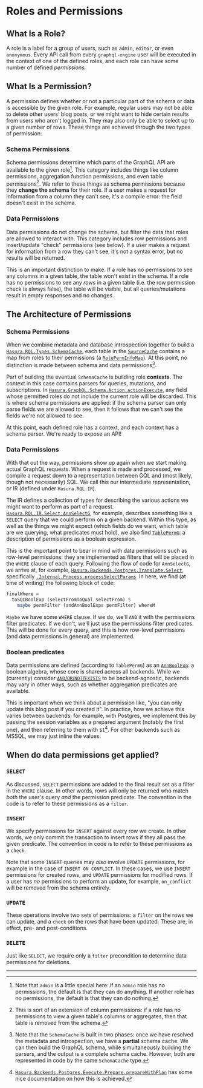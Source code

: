 # Roles and Permissions

## What Is a Role?

A role is a label for a group of users, such as `admin`, `editor`, or even
`anonymous`. Every API call from every `graphql-engine` user will be executed
in the context of one of the defined roles, and each role can have some number
of defined _permissions_.

## What Is a Permission?

A permission defines whether or not a particular part of the schema or data is
accessible by the given role. For example, regular users may not be able to
delete other users' blog posts, or we might want to hide certain results from
users who aren't logged in. They may also only be able to select up to a given
number of rows. These things are achieved through the two types of permission:

### Schema Permissions

Schema permissions determine which parts of the GraphQL API are available to
the given role[^1]. This category includes things like column permissions,
aggregation function permissions, and even table permissions[^2]. We refer to
these things as schema permissions because they __change the schema__ for
their role. If a user makes a request for information from a column they can't
see, it's a compile error: the field doesn't exist in the schema.

### Data Permissions

Data permissions do not change the schema, but filter the data that roles are
allowed to interact with. This category includes row permissions and
insert/update "check" permissions (see below). If a user makes a request for
information from a row they can't see, it's not a syntax error, but no results
will be returned.

This is an important distinction to make. If a role has no permissions to see
any columns in a given table, the table won't exist in the schema. If a role
has no permissions to see any _rows_ in a given table (i.e. the row permission
check is always false), the table will be visible, but all queries/mutations
result in empty responses and no changes.

## The Architecture of Permissions

### Schema Permissions

When we combine metadata and database introspection together to build a
[`Hasura.RQL.Types.SchemaCache`](https://hasura.github.io/graphql-engine/server/haddock/main/Hasura-RQL-Types-SchemaCache.html#t:SchemaCache),
each table in the [`SourceCache`](https://hasura.github.io/graphql-engine/server/haddock/main/Hasura-RQL-Types-Source.html#t:SourceCache)
contains a map from roles to their permissions
(a [`RolePermInfoMap`](https://hasura.github.io/graphql-engine/server/haddock/main/Hasura-RQL-Types-Table.html#t:RolePermInfoMap)).
At this point, no distinction is made between schema and data permissions[^3].

Part of building the eventual `SchemaCache` is building role **contexts**. The
context in this case contains parsers for queries, mutations, and
subscriptions.
In [`Hasura.GraphQL.Schema.Action.actionExecute`](https://hasura.github.io/graphql-engine/server/haddock/main/Hasura-GraphQL-Schema-Action.html#v:actionExecute),
any field whose permitted roles do not include the current role will be discarded.
This is where schema permissions are applied: if the schema parser can only parse
fields we are allowed to see, then it follows that we can't see the fields we're not allowed to see.

At this point, each defined role has a context, and each context has a schema
parser. We're ready to expose an API!

### Data Permissions

With that out the way, permissions show up again when we start making actual
GraphQL requests. When a request is made and processed, we compile a request
down to a representation between GQL and (most likely, though not necessarily)
SQL. We call this our intermediate representation, or IR (defined under
`Hasura.RQL.IR`).

The IR defines a collection of types for describing the various actions we
might want to perform as part of a request.
[`Hasura.RQL.IR.Select.AnnSelectG`](https://hasura.github.io/graphql-engine/server/haddock/main/Hasura-RQL-IR-Select.html#t:AnnSelectG),
for example, describes something like a `SELECT` query that we could perform on
a given backend. Within this type, as well as the things we might expect (which
fields do we want, which table are we querying, what predicates must hold), we
also find [`TablePermG`](https://hasura.github.io/graphql-engine/server/haddock/main/Hasura-RQL-IR-Select.html#t:TablePermG):
a description of permissions as a boolean expression.

This is the important point to bear in mind with data permissions such as
row-level permissions: they are implemented as filters that will be placed in
the `WHERE` clause of each query. Following the flow of code for `AnnSelectG`,
we arrive at, for example,
[`Hasura.Backends.Postgres.Translate.Select`](https://hasura.github.io/graphql-engine/server/haddock/main/Hasura-Backends-Postgres-Translate-Select.html),
specifically [`.Internal.Process.processSelectParams`](https://hasura.github.io/graphql-engine/server/haddock/main/Hasura-Backends-Postgres-Translate-Select-Internal-Process.html#v:processSelectParams).
In here, we find (at time of writing) the following block of code:

```haskell
finalWhere =
  toSQLBoolExp (selectFromToQual selectFrom) $
    maybe permFilter (andAnnBoolExps permFilter) whereM
```

`Maybe` we have some `WHERE` clause. If we do, we'll `AND` it with the
permissions filter predicates. If we don't, we'll just use the permissions
filter predicates. This will be done for every query, and this is how row-level
permissions (and data permissions in general) are implemented.

### Boolean predicates

Data permissions are defined (according to `TablePermG`) as an
[`AnnBoolExp`](https://hasura.github.io/graphql-engine/server/haddock/main/Hasura-RQL-IR-BoolExp.html#t:AnnBoolExp):
a boolean algebra, whose core is shared across all backends. While we (currently)
consider [`AND`/`OR`/`NOT`/`EXISTS`](https://hasura.github.io/graphql-engine/server/haddock/main/Hasura-RQL-IR-BoolExp.html#t:GBoolExp)
to be backend-agnostic, backends may vary in
other ways, such as whether aggregation predicates are available. 

This is important when we think about a permission like, "you can only update
this blog post if you created it". In practice, how we achieve this varies
between backends: for example, with Postgres, we implement this by passing the
session variables as a prepared argument (notably the first one), and then
referring to them with `$1`[^4]. For other backends such as MSSQL, we may just
inline the values.

## When do data permissions get applied?

### `SELECT`

As discussed, `SELECT` permissions are added to the final result set as a
filter in the `WHERE` clause. In other words, rows will only be returned who
match _both_ the user's query _and_ the permission predicate. The convention in
the code is to refer to these permissions as a `filter`.

### `INSERT`

We specify permissions for `INSERT` against every row we create. In other
words, we only commit the transaction to insert rows if they all pass the given
predicate. The convention in code is to refer to these permissions as a
`check`.

Note that some `INSERT` queries may _also_ involve `UPDATE` permissions, for
example in the case of `INSERT ON CONFLICT`. In these cases, we use `INSERT`
permissions for created rows, and `UPDATE` permissions for modified rows. If a
user has _no_ permissions to perform an update, for example, `on_conflict` will
be removed from the schema entirely.

### `UPDATE`

These operations involve two sets of permissions: a `filter` on the rows we can
update, and a `check` on the rows that have been updated. These are, in effect,
pre- and post-conditions.

### `DELETE`

Just like `SELECT`, we require only a `filter` precondition to determine
data permissions for deletions.

---

[^1]: Note that `admin` is a little special here: if an `admin` role has no
  permissions, the default is that they can do anything. If another role has no
  permissions, the default is that they can do nothing.

[^2]: This is sort of an extension of column permissions: if a role has no
  permissions to view a given table's columns or aggregates, then that table is
  removed from the schema.

[^3]: Note that the `SchemaCache` is built in two phases: once we have resolved
  the metadata and introspection, we have a **partial** schema cache. We can
  then build the GraphQL schema, while simultaneously building the parsers, and
  the output is a complete schema cache. However, both are represented in code
  by the same `SchemaCache` type.

[^4]: [`Hasura.Backends.Postgres.Execute.Prepare.prepareWithPlan`](https://hasura.github.io/graphql-engine/server/haddock/main/Hasura-Backends-Postgres-Execute-Prepare.html#v:prepareWithPlan) 
  has some nice documentation on how this is achieved.
